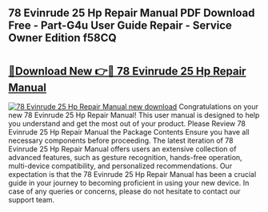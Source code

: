 ## 78 Evinrude 25 Hp Repair Manual PDF Download Free - Part-G4u User Guide Repair - Service Owner Edition f58CQ

# <h2><a href="http://bc81117.oget.top/?id=78+Evinrude+25+Hp+Repair+Manual">🔗Download New 👉🔴 78 Evinrude 25 Hp Repair Manual</a></h2>

[![78 Evinrude 25 Hp Repair Manual new download](https://i.imgur.com/5g1atiW.png)](http://bc81117.oget.top/?id=78+Evinrude+25+Hp+Repair+Manual)
Congratulations on your new 78 Evinrude 25 Hp Repair Manual! This user manual is designed to help you understand and get the most out of your product. Please Review 78 Evinrude 25 Hp Repair Manual the Package Contents Ensure you have all necessary components before proceeding. The latest iteration of 78 Evinrude 25 Hp Repair Manual offers users an extensive collection of advanced features, such as gesture recognition, hands-free operation, multi-device compatibility, and personalized recommendations. Our expectation is that the 78 Evinrude 25 Hp Repair Manual has been a crucial guide in your journey to becoming proficient in using your new device. In case of any queries or concerns, please do not hesitate to contact our support team.
